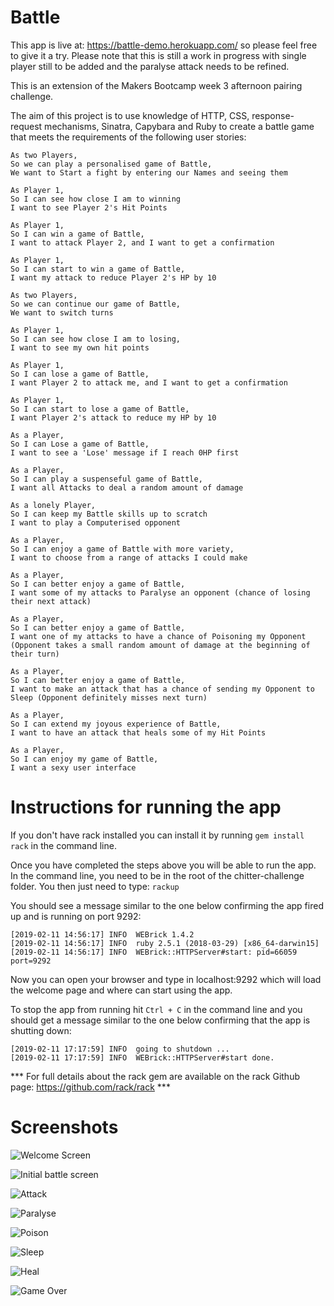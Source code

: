 # Battle

This app is live at: https://battle-demo.herokuapp.com/ so please feel free to give it a try.  Please note that this is still a work in progress with single player still to be added and the paralyse attack needs to be refined.

This is an extension of the Makers Bootcamp week 3 afternoon pairing challenge.  

The aim of this project is to use knowledge of HTTP, CSS, response-request mechanisms, Sinatra, Capybara and Ruby to create a battle game that meets the requirements of the following user stories:
```
As two Players,
So we can play a personalised game of Battle,
We want to Start a fight by entering our Names and seeing them

As Player 1,
So I can see how close I am to winning
I want to see Player 2's Hit Points

As Player 1,
So I can win a game of Battle,
I want to attack Player 2, and I want to get a confirmation

As Player 1,
So I can start to win a game of Battle,
I want my attack to reduce Player 2's HP by 10

As two Players,
So we can continue our game of Battle,
We want to switch turns

As Player 1,
So I can see how close I am to losing,
I want to see my own hit points

As Player 1,
So I can lose a game of Battle,
I want Player 2 to attack me, and I want to get a confirmation

As Player 1,
So I can start to lose a game of Battle,
I want Player 2's attack to reduce my HP by 10

As a Player,
So I can Lose a game of Battle,
I want to see a 'Lose' message if I reach 0HP first

As a Player,
So I can play a suspenseful game of Battle,
I want all Attacks to deal a random amount of damage

As a lonely Player,
So I can keep my Battle skills up to scratch
I want to play a Computerised opponent

As a Player,
So I can enjoy a game of Battle with more variety,
I want to choose from a range of attacks I could make

As a Player,
So I can better enjoy a game of Battle,
I want some of my attacks to Paralyse an opponent (chance of losing their next attack)

As a Player,
So I can better enjoy a game of Battle,
I want one of my attacks to have a chance of Poisoning my Opponent (Opponent takes a small random amount of damage at the beginning of their turn)

As a Player,
So I can better enjoy a game of Battle,
I want to make an attack that has a chance of sending my Opponent to Sleep (Opponent definitely misses next turn)

As a Player,
So I can extend my joyous experience of Battle,
I want to have an attack that heals some of my Hit Points

As a Player,
So I can enjoy my game of Battle,
I want a sexy user interface
```
# Instructions for running the app

If you don't have rack installed you can install it by running ```gem install rack``` in the command line.

Once you have completed the steps above you will be able to run the app. In the command line, you need to be in the root of the chitter-challenge folder. You then just need to type: ```rackup```

You should see a message similar to the one below confirming the app fired up and is running on port 9292:
```
[2019-02-11 14:56:17] INFO  WEBrick 1.4.2
[2019-02-11 14:56:17] INFO  ruby 2.5.1 (2018-03-29) [x86_64-darwin15]
[2019-02-11 14:56:17] INFO  WEBrick::HTTPServer#start: pid=66059 port=9292
```
Now you can open your browser and type in localhost:9292 which will load the welcome page and where can start using the app.

To stop the app from running hit ```Ctrl + C``` in the command line and you should get a message similar to the one below confirming that the app is shutting down:
```
[2019-02-11 17:17:59] INFO  going to shutdown ...
[2019-02-11 17:17:59] INFO  WEBrick::HTTPServer#start done.
```
*** For full details about the rack gem are available on the rack Github page: https://github.com/rack/rack ***


# Screenshots

![Welcome Screen](https://github.com/Ajay233/Battle-V2-Solo/blob/master/screenshots/Screen1.png?raw=true)

![Initial battle screen](https://github.com/Ajay233/Battle-V2-Solo/blob/master/screenshots/Screen2.png?raw=true)

![Attack](https://github.com/Ajay233/Battle-V2-Solo/blob/master/screenshots/Screen3.png?raw=true)

![Paralyse](https://github.com/Ajay233/Battle-V2-Solo/blob/master/screenshots/Screen4.png?raw=true)

![Poison](https://github.com/Ajay233/Battle-V2-Solo/blob/master/screenshots/Screen5.png?raw=true)

![Sleep](https://github.com/Ajay233/Battle-V2-Solo/blob/master/screenshots/Screen6.png?raw=true)

![Heal](https://github.com/Ajay233/Battle-V2-Solo/blob/master/screenshots/Screen7.png?raw=true)

![Game Over](https://github.com/Ajay233/Battle-V2-Solo/blob/master/screenshots/Screen8.png?raw=true)

